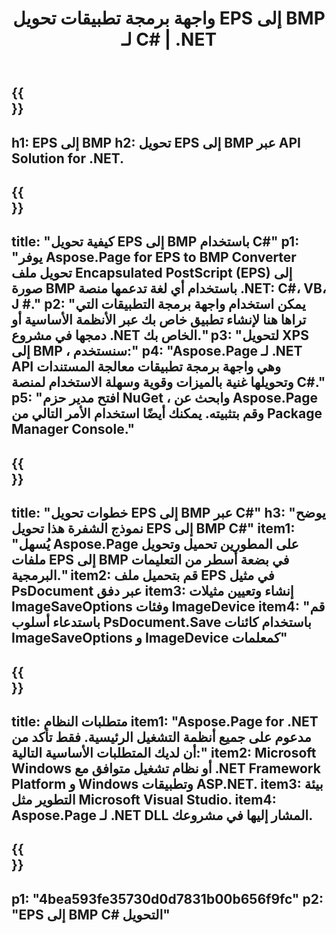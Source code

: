 ﻿---
translation: true
template: /_templates/_conversion-child-net.md
title: واجهة برمجة تطبيقات تحويل EPS إلى BMP لـ C# | .NET
url: /net/conversion/eps-to-bmp/
description: 'رمز عينة لتحويل EPS إلى BMP C#. استخدم مقتطفات كود API لملفات EPS الدفعية لتحويل BMP داخل VB.NET أو Asp.NET أو أي تطبيق قائم على .NET.'
informat: EPS
outformat: BMP
otherformats: XPS PS
---

{{<section banner>}}
---
h1: EPS إلى BMP
h2: تحويل EPS إلى BMP عبر API Solution for .NET.
---

{{<section overview>}}
---
title: "كيفية تحويل EPS إلى BMP باستخدام C#"
p1: "يوفر Aspose.Page for EPS to BMP Converter تحويل ملف Encapsulated PostScript (EPS) إلى صورة BMP باستخدام أي لغة تدعمها منصة .NET: C#، VB، J #."
p2: "يمكن استخدام واجهة برمجة التطبيقات التي تراها هنا لإنشاء تطبيق خاص بك عبر الأنظمة الأساسية أو دمجها في مشروع .NET الخاص بك."
p3: "لتحويل XPS إلى BMP ، سنستخدم:"
p4: "Aspose.Page لـ .NET API وهي واجهة برمجة تطبيقات معالجة المستندات وتحويلها غنية بالميزات وقوية وسهلة الاستخدام لمنصة C#."
p5: "افتح مدير حزم NuGet ، وابحث عن Aspose.Page وقم بتثبيته. يمكنك أيضًا استخدام الأمر التالي من Package Manager Console."
---

{{<section feature1>}}
---
title: "خطوات تحويل EPS إلى BMP عبر C#"
h3: "يوضح نموذج الشفرة هذا تحويل EPS إلى BMP C#"
item1: "يُسهل Aspose.Page على المطورين تحميل وتحويل ملفات EPS إلى BMP في بضعة أسطر من التعليمات البرمجية."
item2: قم بتحميل ملف EPS في مثيل PsDocument عبر دفق
item3: إنشاء وتعيين مثيلات ImageSaveOptions وفئات ImageDevice
item4: "قم باستدعاء أسلوب PsDocument.Save باستخدام كائنات ImageSaveOptions و ImageDevice كمعلمات"
---

{{<section feature2>}}
---
title: متطلبات النظام
item1: "Aspose.Page for .NET مدعوم على جميع أنظمة التشغيل الرئيسية. فقط تأكد من أن لديك المتطلبات الأساسية التالية:"
item2: Microsoft Windows أو نظام تشغيل متوافق مع .NET Framework Platform و Windows وتطبيقات ASP.NET.
item3: بيئة التطوير مثل Microsoft Visual Studio.
item4: Aspose.Page لـ .NET DLL المشار إليها في مشروعك.
---

{{<section gist>}}
---
p1: "4bea593fe35730d0d7831b00b656f9fc"
p2: "EPS إلى BMP C# التحويل"
---
